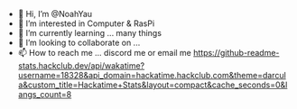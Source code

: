 - 👋 Hi, I’m @NoahYau
- 👀 I’m interested in Computer & RasPi
- 🌱 I’m currently learning ... many things
- 💞️ I’m looking to collaborate on ...
- 📫 How to reach me ... discord me or email me
https://github-readme-stats.hackclub.dev/api/wakatime?username=18328&api_domain=hackatime.hackclub.com&theme=darcula&custom_title=Hackatime+Stats&layout=compact&cache_seconds=0&langs_count=8
<!---
NoahYau/NoahYau is a ✨ special ✨ repository because its `README.md` (this file) appears on your GitHub profile.
You can click the Preview link to take a look at your changes.
--->
